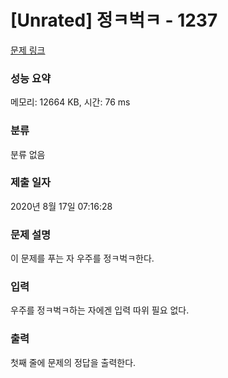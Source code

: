 # [Unrated] 정ㅋ벅ㅋ - 1237 

[문제 링크](https://www.acmicpc.net/problem/1237) 

### 성능 요약

메모리: 12664 KB, 시간: 76 ms

### 분류

분류 없음

### 제출 일자

2020년 8월 17일 07:16:28

### 문제 설명

<p>이 문제를 푸는 자 우주를 정ㅋ벅ㅋ한다.</p>

### 입력 

 <p>우주를 정ㅋ벅ㅋ하는 자에겐 입력 따위 필요 없다.</p>

### 출력 

 <p>첫째 줄에 문제의 정답을 출력한다.</p>

